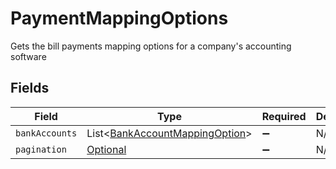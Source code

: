 # PaymentMappingOptions

Gets the bill payments mapping options for a company's accounting software


## Fields

| Field                                                                                 | Type                                                                                  | Required                                                                              | Description                                                                           |
| ------------------------------------------------------------------------------------- | ------------------------------------------------------------------------------------- | ------------------------------------------------------------------------------------- | ------------------------------------------------------------------------------------- |
| `bankAccounts`                                                                        | List<[BankAccountMappingOption](../../models/components/BankAccountMappingOption.md)> | :heavy_minus_sign:                                                                    | N/A                                                                                   |
| `pagination`                                                                          | [Optional<Pagination>](../../models/components/Pagination.md)                         | :heavy_minus_sign:                                                                    | N/A                                                                                   |